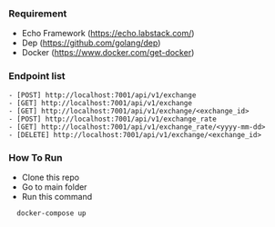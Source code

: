 
### Requirement
- Echo Framework (https://echo.labstack.com/)
- Dep (https://github.com/golang/dep)
- Docker (https://www.docker.com/get-docker)
  

### Endpoint list 
```
- [POST] http://localhost:7001/api/v1/exchange
- [GET] http://localhost:7001/api/v1/exchange
- [GET] http://localhost:7001/api/v1/exchange/<exchange_id>
- [POST] http://localhost:7001/api/v1/exchange_rate
- [GET] http://localhost:7001/api/v1/exchange_rate/<yyyy-mm-dd>
- [DELETE] http://localhost:7001/api/v1/exchange/<exchange_id>
```

### How To Run
- Clone this repo
- Go to main folder
- Run this command
```
  docker-compose up
```